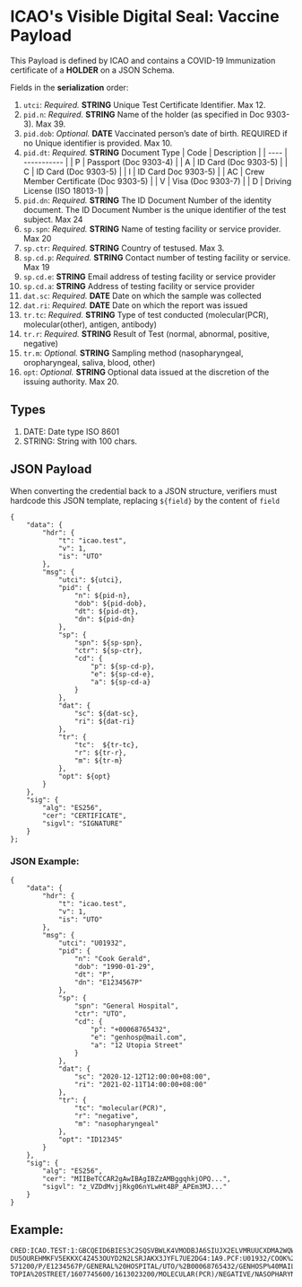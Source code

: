 # **ICAO's Visible Digital Seal: Vaccine** Payload

This Payload is defined by ICAO and contains a COVID-19 Immunization certificate of a **HOLDER** on a JSON Schema.

Fields in the **serialization** order:

1. `utci`: *Required.* **STRING** Unique Test Certificate Identifier. Max 12.
1. `pid.n`: *Required.* **STRING** Name of the holder (as specified in Doc 9303-3). Max 39.
1. `pid.dob`: *Optional.* **DATE** Vaccinated person’s date of birth. REQUIRED if no Unique identifier is provided. Max 10.
1. `pid.dt`: *Required.* **STRING** Document Type
    | Code | Description | 
    | ---- | ----------- |
    | P | Passport (Doc 9303-4) |
    | A | ID Card (Doc 9303-5) |
    | C | ID Card (Doc 9303-5) |
    | I | ID Card Doc 9303-5) |
    | AC |  Crew Member Certificate (Doc 9303-5) |
    | V | Visa (Doc 9303-7) |
    | D | Driving License (ISO 18013-1) |
1. `pid.dn`: *Required.* **STRING** The ID Document Number of the identity document. The ID Document Number is the unique identifier of the test subject. Max 24
1. `sp.spn`: *Required.* **STRING** Name of testing facility or service provider. Max 20
1. `sp.ctr`: *Required.* **STRING** Country of testused. Max 3.
1. `sp.cd.p`: *Required.* **STRING** Contact number of testing facility or service. Max 19
1. `sp.cd.e`: **STRING** Email address of testing facility or service provider
1. `sp.cd.a`: **STRING** Address of testing facility or service provider
1. `dat.sc`: *Required.* **DATE** Date on which the sample was collected
1. `dat.ri`: *Required.* **DATE** Date on which the report was issued
1. `tr.tc`: *Required.* **STRING** Type of test conducted (molecular(PCR), molecular(other), antigen, antibody)
1. `tr.r`: *Required.* **STRING** Result of Test (normal, abnormal, positive, negative)
1. `tr.m`: *Optional.* **STRING** Sampling method (nasopharyngeal, oropharyngeal, saliva, blood, other)
1. `opt`: *Optional.* **STRING** Optional data issued at the discretion of the issuing authority. Max 20. 

## Types

1. DATE: Date type ISO 8601
1. STRING: String with 100 chars. 

## JSON Payload
When converting the credential back to a JSON structure, verifiers must hardcode this JSON template, replacing `${field}` by the content of `field`
```
{
    "data": {
        "hdr": {
            "t": "icao.test",
            "v": 1,
            "is": "UTO"
        },
        "msg": {
            "utci": ${utci},
            "pid": {
                "n": ${pid-n},
                "dob": ${pid-dob},
                "dt": ${pid-dt},
                "dn": ${pid-dn}
            },
            "sp": {
                "spn": ${sp-spn},
                "ctr": ${sp-ctr},
                "cd": {
                    "p": ${sp-cd-p},
                    "e": ${sp-cd-e},
                    "a": ${sp-cd-a}
                }
            },
            "dat": {
                "sc": ${dat-sc},
                "ri": ${dat-ri} 
            },
            "tr": {
                "tc":  ${tr-tc},
                "r": ${tr-r},
                "m": ${tr-m}
            },
            "opt": ${opt}
        }
    },
    "sig": {
        "alg": "ES256",
        "cer": "CERTIFICATE",
        "sigvl": "SIGNATURE"
    }
};
```

### JSON Example:
```
{
    "data": {
        "hdr": {
            "t": "icao.test",
            "v": 1,
            "is": "UTO"
        },
        "msg": {
            "utci": "U01932",
            "pid": {
                "n": "Cook Gerald",
                "dob": "1990-01-29",
                "dt": "P",
                "dn": "E1234567P"
            },
            "sp": {
                "spn": "General Hospital",
                "ctr": "UTO",
                "cd": {
                    "p": "+00068765432",
                    "e": "genhosp@mail.com",
                    "a": "12 Utopia Street"
                }
            },
            "dat": {
                "sc": "2020-12-12T12:00:00+08:00",
                "ri": "2021-02-11T14:00:00+08:00"
            },
            "tr": {
                "tc": "molecular(PCR)",
                "r": "negative",
                "m": "nasopharyngeal"
            },
            "opt": "ID12345"
        }
    },
    "sig": {
        "alg": "ES256",
        "cer": "MIIBeTCCAR2gAwIBAgIBZzAMBggqhkjOPQ...",
        "sigvl": "z_VZDdMvjjRkg06nYLwHt4BP_APEm3MJ..."
    }
}
```

## Example:
```
CRED:ICAO.TEST:1:GBCQEID6BIES3C2SQSVBWLK4VMODBJA6SIUJX2ELVMRUUCXDMA2WQWY4TMBCCAH4O
DU5OUREHMKFV5EKKXC4Z453OUYD2N2LSRJAKX3JYFL7UE2DG4:1A9.PCF:U01932/COOK%20GERALD/633
571200/P/E1234567P/GENERAL%20HOSPITAL/UTO/%2B00068765432/GENHOSP%40MAIL.COM/12%20U
TOPIA%20STREET/1607745600/1613023200/MOLECULAR(PCR)/NEGATIVE/NASOPHARYNGEAL/ID12345
``` 